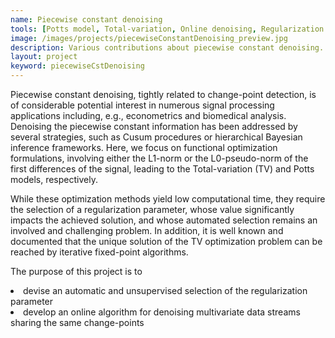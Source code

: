 ```yaml
---
name: Piecewise constant denoising
tools: [Potts model, Total-variation, Online denoising, Regularization parameter, Multivariate denoising]
image: /images/projects/piecewiseConstantDenoising_preview.jpg
description: Various contributions about piecewise constant denoising.
layout: project
keyword: piecewiseCstDenoising
---
```


Piecewise constant denoising, tightly related to change-point detection, is of considerable potential interest in numerous signal processing applications including, e.g., econometrics and biomedical analysis. Denoising the piecewise constant information has been addressed by several strategies, such as Cusum procedures or hierarchical Bayesian inference frameworks. Here, we focus on functional optimization formulations, involving either the L1-norm or the L0-pseudo-norm of the first differences of the signal, leading to the Total-variation (TV) and Potts models, respectively.


While these optimization methods yield low computational time, they require the selection of a regularization parameter, whose value significantly impacts the achieved solution, and whose automated selection remains an involved and challenging problem. In addition, it is well known and documented that the unique solution of the TV optimization problem can be reached by iterative fixed-point algorithms.

The purpose of this project is to
<li> devise an automatic and unsupervised selection of the regularization parameter
<li> develop an online algorithm for denoising multivariate data streams sharing the same change-points
